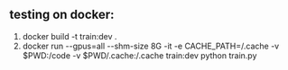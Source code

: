 
## testing on docker:
1. docker build -t train:dev .
1. docker run --gpus=all --shm-size 8G -it -e CACHE_PATH=/.cache -v $PWD:/code -v $PWD/.cache:/.cache train:dev python train.py